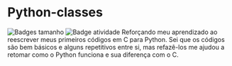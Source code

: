 # Python-classes

![Badges tamanho](https://img.shields.io/github/languages/code-size/fab-souza/Python-classes)
![Badge atividade](https://img.shields.io/github/last-commit/fab-souza/Python-classes)
Reforçando meu aprendizado ao reescrever meus primeiros códigos em C para Python.
Sei que os códigos são bem básicos e alguns repetitivos entre si, mas refazê-los me ajudou a retomar como o Python funciona e sua diferença com o C.
